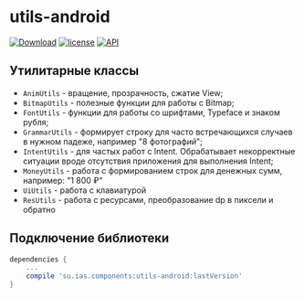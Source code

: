 # utils-android
[![Download](https://api.bintray.com/packages/interactiveservices/maven/utils-android/images/download.svg)](https://bintray.com/interactiveservices/maven/utils-android/_latestVersion)
[![license](https://img.shields.io/github/license/mashape/apistatus.svg)](https://opensource.org/licenses/MIT)
[![API](https://img.shields.io/badge/API-14%2B-green.svg)](https://developer.android.com/about/versions/android-4.0.html)

## Утилитарные классы

- `AnimUtils` - вращение, прозрачность, сжатие View;
- `BitmapUtils` - полезные функции для работы c Bitmap;
- `FontUtils` - функции для работы со шрифтами, Typeface и знаком рубля;
- `GrammarUtils` - формирует строку для часто встречающихся случаев в нужном падеже, например "8 фотограф*ий*";
- `IntentUtils` - для частых работ с Intent. Обрабатывает некорректные ситуации вроде отсутствия приложения для выполнения Intent;
- `MoneyUtils` - работа с формированием строк для денежных сумм, например: "1 800 ₽"
- `UiUtils` - работа с клавиатурой 
- `ResUtils` - работа с ресурсами, преобразование dp в пиксели и обратно
## Подключение библиотеки

```groovy
dependencies {
    ...
    compile 'su.ias.components:utils-android:lastVersion'
}
```
